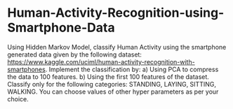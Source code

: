# Human-Activity-Recognition-using-Smartphone-Data

Using Hidden Markov Model, classify Human Activity using the smartphone
generated data given by the following dataset:
https://www.kaggle.com/uciml/human-activity-recognition-with-smartphones.
Implement the classification by:
a) Using PCA to compress the data to 100 features.
b) Using the first 100 features of the dataset.
Classify only for the following categories: STANDING, LAYING, SITTING, WALKING.
You can choose values of other hyper parameters as per your choice.
